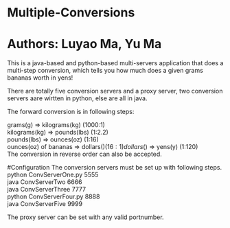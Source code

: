 # Multiple-Conversions
# Authors: Luyao Ma, Yu Ma  
This is a java-based and python-based multi-servers application that does a multi-step conversion, which tells you how much 
does a given grams bananas worth in yens!

There are totally five conversion servers and a proxy server, two conversion servers aare wirtten in python, else are all in java.

The forward conversion is in following steps:

grams(g) => kilograms(kg) (1000:1)  
kilograms(kg) => pounds(lbs) (1:2.2)  
pounds(lbs) => ounces(oz) (1:16)  
ounces(oz) of bananas => dollars($) (16: 1)  
dollars($) => yens(y) (1:120)  
The conversion in reverse order can also be accepted.  

#Configuration
The conversion servers must be set up with following steps.  
python ConvServerOne.py 5555  
java ConvServerTwo 6666  
java ConvServerThree 7777  
python ConvServerFour.py 8888  
java ConvServerFive 9999  

The proxy server can be set with any valid portnumber.
